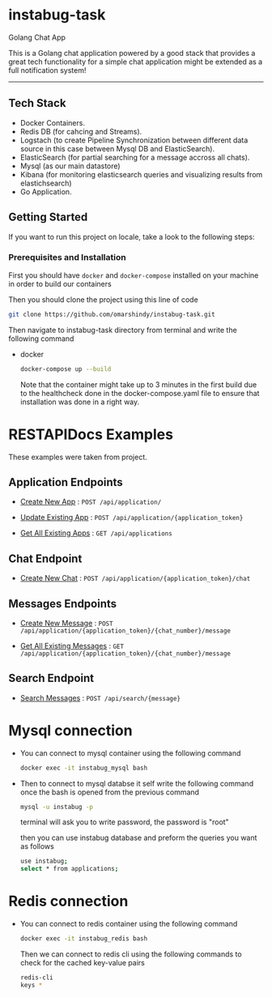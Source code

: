 # instabug-task
Golang Chat App

This is a Golang chat application powered by a good stack that provides a great tech functionality for a simple chat application might be extended as a full notification system!

---

## Tech Stack
- Docker Containers.
- Redis DB (for cahcing and Streams).
- Logstach (to create Pipeline Synchronization between different data source in this case between Mysql DB and ElasticSearch).
- ElasticSearch (for partial searching for a message accross all chats).
- Mysql (as our main datastore) 
- Kibana (for monitoring elasticsearch queries and visualizing results from elastichsearch)
- Go Application.


<!-- GETTING STARTED -->
## Getting Started

If you want to run this project on locale, take a look to the following steps:

### Prerequisites and Installation

First you should have `docker` and `docker-compose` installed on your machine in order to build our containers

Then you should clone the project using this line of code 
  ```sh
 git clone https://github.com/omarshindy/instabug-task.git
  ```

Then navigate to instabug-task directory from terminal and write the following command
* docker
  ```sh
  docker-compose up --build
  ```
  Note that the container might take up to 3 minutes in the first build due to the healthcheck done in the docker-compose.yaml file to ensure that installation was done in a right way.

# RESTAPIDocs Examples

These examples were taken from project.


## Application Endpoints

* [Create New App](readme/CreateApplication.md) : `POST /api/application/`

* [Update Existing App](readme/UpdateApplications.md) : `POST /api/application/{application_token}`

* [Get All Existing Apps](readme/GetAllApps.md) : `GET /api/applications`


## Chat Endpoint

* [Create New Chat](readme/CreateChat.md) : `POST /api/application/{application_token}/chat`


## Messages Endpoints

* [Create New Message](readme/CreateMessage.md) : `POST /api/application/{application_token}/{chat_number}/message`

* [Get All Existing Messages](readme/GetAllMessages.md) : `GET /api/application/{application_token}/{chat_number}/message`


## Search Endpoint

* [Search Messages](readme/Search.md) : `POST /api/search/{message}`


# Mysql connection

* You can connect to mysql container using the following command 

  ```sh
  docker exec -it instabug_mysql bash
  ```
* Then to connect to mysql databse it self write the following command once the bash is opened from the previous command

  ```sh
  mysql -u instabug -p
  ```
  terminal will ask you to write password, the password is "root"
  
  then you can use instabug database and preform the queries you want as follows
  
  ```sh
  use instabug;
  select * from applications;
  
  ```
  
# Redis connection

* You can connect to redis container using the following command 

  ```sh
  docker exec -it instabug_redis bash
  ```
  
  Then we can connect to redis cli using the following commands to check for the cached key-value pairs
  
  ```sh
  redis-cli
  keys *
  ```
  
  
  
  
